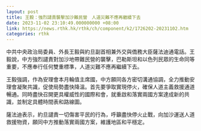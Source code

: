 ```yaml
---
layout: post
title: 王毅：強烈譴責襲擊加沙難民營　人道災難不應再繼續下去
date: 2023-11-02 23:10:49.000000000 +08:00
link: https://news.rthk.hk/rthk/ch/component/k2/1726202-20231102.htm
categories: rthk
---
```


中共中央政治局委員、外長王毅與約旦副首相兼外交與僑務大臣薩法迪通電話。王毅說，中方強烈譴責對加沙地帶難民營的襲擊，巴勒斯坦和以色列民眾的生命同等重要，不應奉行任何雙重標準，人道災難不應再繼續下去。

王毅強調，作為安理會本月輪值主席國，中方願同各方密切溝通協調，全力推動安理會凝聚共識，促使局勢盡快降溫。首先要爭取實現停火，確保人道主義救援通道暢通。同時盡快召開更具權威性的國際和會，就重啟和落實兩國方案達成新的共識，並制定具體時間表和路線圖。

薩法迪表示，約旦譴責一切傷害平民的行為，呼籲盡快停火止戰，向加沙運送人道救援物資，願同中方推動落實兩國方案，維護地區和平穩定。
